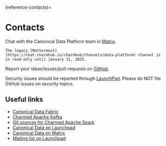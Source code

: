 (reference-contacts)=
# Contacts

Chat with the Canonical Data Platform team in [Matrix](https://matrix.to/#/#charmhub-data-platform:ubuntu.com).

```{note}
The legacy [Mattermost](https://chat.charmhub.io/charmhub/channels/data-platform) channel is in read-only until January 31, 2025.
```

Report your ideas/issues/pull-requests on [GitHub](https://github.com/canonical/spark-k8s-bundle/issues/new).

Security issues should be reported through [LaunchPad](https://wiki.ubuntu.com/DebuggingSecurity#How%20to%20File).
Please do NOT file GitHub issues on security topics.

## Useful links

* [Canonical Data Fabric](https://ubuntu.com/data/spark)
* [Charmed Apache Kafka](https://charmhub.io/spark-k8s-bundle)
* [Git sources for Charmed Apache Spark](https://github.com/canonical/spark-k8s-bundle)
* [Canonical Data on Launchpad](https://launchpad.net/~data-platform)
* [Canonical Data on Matrix](https://matrix.to/#/#charmhub-data-platform:ubuntu.com) 
* [Mailing list on Launchpad](https://lists.launchpad.net/data-platform/)

